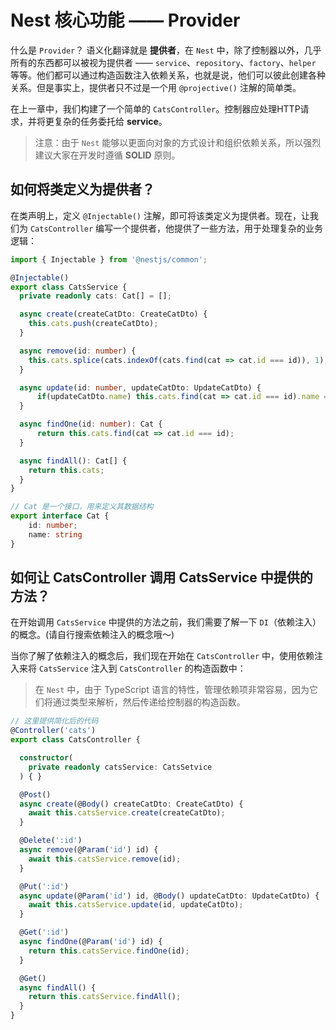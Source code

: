 # Nest 核心功能 —— Provider

什么是 `Provider`？ 语义化翻译就是 **提供者**，在 `Nest` 中，除了控制器以外，几乎所有的东西都可以被视为提供者 —— `service`、`repository`、`factory`、`helper` 等等。他们都可以通过构造函数注入依赖关系，也就是说，他们可以彼此创建各种关系。但是事实上，提供者只不过是一个用 `@projective()` 注解的简单类。

在上一章中，我们构建了一个简单的 `CatsController`。控制器应处理HTTP请求，并将更复杂的任务委托给 **service**。

> 注意：由于 `Nest` 能够以更面向对象的方式设计和组织依赖关系，所以强烈建议大家在开发时遵循 **SOLID** 原则。

## 如何将类定义为提供者？

在类声明上，定义 `@Injectable()` 注解，即可将该类定义为提供者。现在，让我们为 `CatsController` 编写一个提供者，他提供了一些方法，用于处理复杂的业务逻辑：

```typescript
import { Injectable } from '@nestjs/common';

@Injectable()
export class CatsService {
  private readonly cats: Cat[] = [];

  async create(createCatDto: CreateCatDto) {
    this.cats.push(createCatDto);
  }

  async remove(id: number) {
    this.cats.splice(cats.indexOf(cats.find(cat => cat.id === id)), 1);
  }

  async update(id: number, updateCatDto: UpdateCatDto) {
      if(updateCatDto.name) this.cats.find(cat => cat.id === id).name = updateCatDto.name;
  }

  async findOne(id: number): Cat {
      return this.cats.find(cat => cat.id === id);
  }

  async findAll(): Cat[] {
    return this.cats;
  }
}

// Cat 是一个接口，用来定义其数据结构
export interface Cat {
    id: number;
    name: string
}
```

## 如何让 CatsController 调用 CatsService 中提供的方法？

在开始调用 `CatsService` 中提供的方法之前，我们需要了解一下 `DI`（依赖注入） 的概念。(请自行搜索依赖注入的概念哦～)

当你了解了依赖注入的概念后，我们现在开始在 `CatsController` 中，使用依赖注入来将 `CatsService` 注入到 `CatsController` 的构造函数中：

> 在 `Nest` 中，由于 TypeScript 语言的特性，管理依赖项非常容易，因为它们将通过类型来解析，然后传递给控制器的构造函数。

```typescript
// 这里提供简化后的代码
@Controller('cats')
export class CatsController {

  constructor(
    private readonly catsService: CatsSetvice
  ) { }

  @Post()
  async create(@Body() createCatDto: CreateCatDto) {
    await this.catsService.create(createCatDto);
  }

  @Delete(':id')
  async remove(@Param('id') id) {
    await this.catsService.remove(id);
  }

  @Put(':id')
  async update(@Param('id') id, @Body() updateCatDto: UpdateCatDto) {
    await this.catsService.update(id, updateCatDto);
  }

  @Get(':id')
  async findOne(@Param('id') id) {
    return this.catsService.findOne(id);
  }

  @Get()
  async findAll() {
    return this.catsService.findAll();
  }
}
```